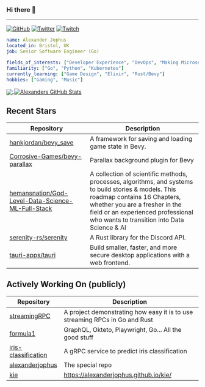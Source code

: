 ### Hi there 👋

---

<a href="https://github.com/alexanderjophus"><img src="https://img.shields.io/github/followers/alexanderjophus.svg?label=GitHub&style=social" alt="GitHub"></a>
<a href="https://twitter.com/AlexanderJophus"><img src="https://img.shields.io/twitter/follow/AlexanderJophus?label=Twitter&style=social" alt="Twitter"></a>
<a href="https://twitch.tv/dejophus"><img src="https://img.shields.io/twitch/status/dejophus?style=social" alt="Twitch"></a>

```yaml
name: Alexander Jophus
located_in: Bristol, UK
job: Senior Software Engineer (Go)

fields_of_interests: ["Developer Experience", "DevOps", "Making Microservices Go Zoom"]
familiarity: ["Go", "Python", "Kubernetes"]
currently_learning: ["Game Design", "Elixir", "Rust/Bevy"]
hobbies: ["Gaming", "Music"]
```

<a href="https://github.com/alexanderjophus/alexanderjophus">
  <img align="center" src="https://github-readme-stats-git-masterrstaa-rickstaa.vercel.app/api/top-langs?username=alexanderjophus&hide=java,html,tex&langs_count=3&theme=vision-friendly-dark" />
</a>
<a href="https://github.com/alexanderjophus/alexanderjophus">
  <img align="center" src="https://github-readme-stats-git-masterrstaa-rickstaa.vercel.app/api?username=alexanderjophus&show_icons=true&line_height=27&count_private=true&theme=vision-friendly-dark" alt="Alexanders GitHub Stats" />
</a>

## Recent Stars
| Repository | Description |
|---|---|
| [hankjordan/bevy_save](https://www.github.com/hankjordan/bevy_save) | A framework for saving and loading game state in Bevy. |
| [Corrosive-Games/bevy-parallax](https://www.github.com/Corrosive-Games/bevy-parallax) | Parallax background plugin for Bevy |
| [hemansnation/God-Level-Data-Science-ML-Full-Stack](https://www.github.com/hemansnation/God-Level-Data-Science-ML-Full-Stack) | A collection of scientific methods, processes, algorithms, and systems to build stories & models. This roadmap contains 16 Chapters, whether you are a fresher in the field or an experienced professional who wants to transition into Data Science & AI |
| [serenity-rs/serenity](https://www.github.com/serenity-rs/serenity) | A Rust library for the Discord API. |
| [tauri-apps/tauri](https://www.github.com/tauri-apps/tauri) | Build smaller, faster, and more secure desktop applications with a web frontend. |

## Actively Working On (publicly)
| Repository | Description |
|---|---|
| [streamingRPC](https://www.github.com/alexanderjophus/streamingRPC) | A project demonstrating how easy it is to use streaming RPCs in Go and Rust |
| [formula1](https://www.github.com/alexanderjophus/formula1) | GraphQL, Okteto, Playwright, Go... All the good stuff |
| [iris-classification](https://www.github.com/alexanderjophus/iris-classification) | A gRPC service to predict iris classification |
| [alexanderjophus](https://www.github.com/alexanderjophus/alexanderjophus) | The special repo |
| [kie](https://www.github.com/alexanderjophus/kie) | https://alexanderjophus.github.io/kie/ |